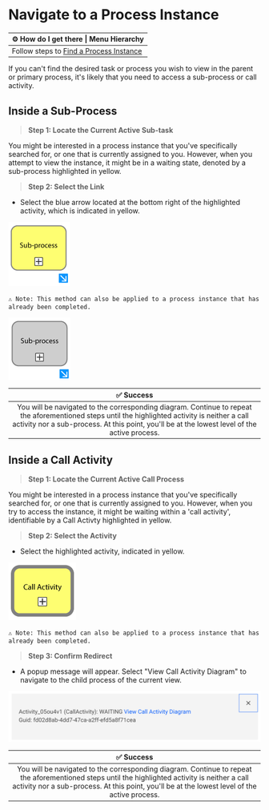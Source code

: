 # Navigate to a Process Instance

| ⚙ How do I get there \| Menu Hierarchy |
| -------------------------------------- |
| Follow steps to [Find a Process Instance](../spiffsparkles/find_a_process_instance.md) |

If you can't find the desired task or process you wish to view in the parent or primary process, it's likely that you need to access a sub-process or call activity.

## Inside a Sub-Process

> **Step 1: Locate the Current Active Sub-task**

You might be interested in a process instance that you've specifically searched for, or one that is currently assigned to you. However, when you attempt to view the instance, it might be in a waiting state, denoted by a sub-process highlighted in yellow.

> **Step 2: Select the Link**

- Select the blue arrow located at the bottom right of the highlighted activity, which is indicated in yellow.

![active_subtask](images/active_sub_task.png)

```{admonition} Note
⚠ Note: This method can also be applied to a process instance that has already been completed.
```

![inactive_subtask](images/inactive_subtask.png) 

| ✅ Success |  
|  :----:  | 
| You will be navigated to the corresponding diagram. Continue to repeat the aforementioned steps until the highlighted activity is neither a call activity nor a sub-process. At this point, you'll be at the lowest level of the active process.|

## Inside a Call Activity

> **Step 1: Locate the Current Active Call Process**

You might be interested in a process instance that you've specifically searched for, or one that is currently assigned to you. However, when you try to access the instance, it might be waiting within a 'call activity', identifiable by a Call Activty highlighted in yellow.

> **Step 2: Select the Activity**

- Select the highlighted activity, indicated in yellow.

![active_call_activity](images/active_call_activity.png)

```{admonition} Note
⚠ Note: This method can also be applied to a process instance that has already been completed.

```

> **Step 3: Confirm Redirect**

- A popup message will appear. Select "View Call Activity Diagram" to navigate to the child process of the current view.

![call_activity_popup](images/call_activity_popup.png) 

| ✅ Success |  
|  :----:  | 
| You will be navigated to the corresponding diagram. Continue to repeat the aforementioned steps until the highlighted activity is neither a call activity nor a sub-process. At this point, you'll be at the lowest level of the active process.|

